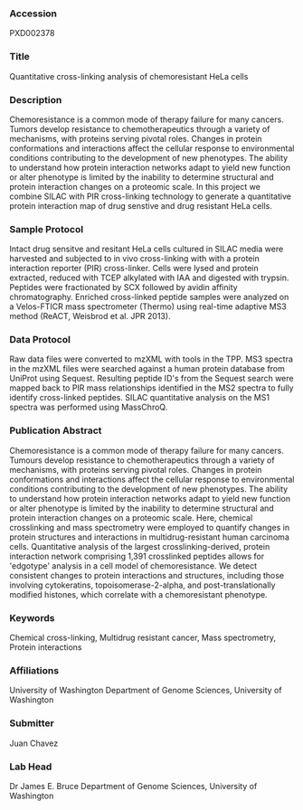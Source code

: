 ### Accession
PXD002378

### Title
Quantitative cross-linking analysis of chemoresistant HeLa cells

### Description
Chemoresistance is a common mode of therapy failure for many cancers.  Tumors develop resistance to chemotherapeutics through a variety of mechanisms, with proteins serving pivotal roles.  Changes in protein conformations and interactions affect the cellular response to environmental conditions contributing to the development of new phenotypes. The ability to understand how protein interaction networks adapt to yield new function or alter phenotype is limited by the inability to determine structural and protein interaction changes on a proteomic scale.  In this project we combine SILAC with PIR cross-linking technology to generate a quantitative protein interaction map of drug senstive and drug resistant HeLa cells.

### Sample Protocol
Intact drug sensitve and resitant HeLa cells cultured in SILAC media were harvested and subjected to in vivo cross-linking with with a protein interaction reporter (PIR) cross-linker.  Cells were lysed and protein extracted, reduced with TCEP alkylated with IAA and digested with trypsin.  Peptides were fractionated by SCX followed by avidin affinity chromatography.  Enriched cross-linked peptide samples were analyzed on a Velos-FTICR mass spectrometer (Thermo) using real-time adaptive MS3 method (ReACT, Weisbrod et al. JPR 2013).

### Data Protocol
Raw data files were converted to mzXML with tools in the TPP.  MS3 spectra in the mzXML files were searched against a human protein database from UniProt using Sequest.  Resulting peptide ID's from the Sequest search were mapped back to PIR mass relationships identified in the MS2 spectra to fully identify cross-linked peptides.  SILAC quantitative analysis on the MS1 spectra  was performed using MassChroQ.

### Publication Abstract
Chemoresistance is a common mode of therapy failure for many cancers. Tumours develop resistance to chemotherapeutics through a variety of mechanisms, with proteins serving pivotal roles. Changes in protein conformations and interactions affect the cellular response to environmental conditions contributing to the development of new phenotypes. The ability to understand how protein interaction networks adapt to yield new function or alter phenotype is limited by the inability to determine structural and protein interaction changes on a proteomic scale. Here, chemical crosslinking and mass spectrometry were employed to quantify changes in protein structures and interactions in multidrug-resistant human carcinoma cells. Quantitative analysis of the largest crosslinking-derived, protein interaction network comprising 1,391 crosslinked peptides allows for 'edgotype' analysis in a cell model of chemoresistance. We detect consistent changes to protein interactions and structures, including those involving cytokeratins, topoisomerase-2-alpha, and post-translationally modified histones, which correlate with a chemoresistant phenotype.

### Keywords
Chemical cross-linking, Multidrug resistant cancer, Mass spectrometry, Protein interactions

### Affiliations
University of Washington
Department of Genome Sciences, University of Washington

### Submitter
Juan Chavez

### Lab Head
Dr James E. Bruce
Department of Genome Sciences, University of Washington


